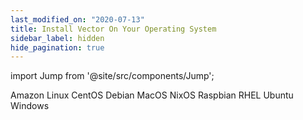 ```yaml
---
last_modified_on: "2020-07-13"
title: Install Vector On Your Operating System
sidebar_label: hidden
hide_pagination: true
---
```


import Jump from '@site/src/components/Jump';

<Jump to="/docs/setup/installation/operating-systems/amazon-linux/">Amazon Linux</Jump>
<Jump to="/docs/setup/installation/operating-systems/centos/">CentOS</Jump>
<Jump to="/docs/setup/installation/operating-systems/debian/">Debian</Jump>
<Jump to="/docs/setup/installation/operating-systems/macos/">MacOS</Jump>
<Jump to="/docs/setup/installation/operating-systems/nixos/">NixOS</Jump>
<Jump to="/docs/setup/installation/operating-systems/raspbian/">Raspbian</Jump>
<Jump to="/docs/setup/installation/operating-systems/rhel/">RHEL</Jump>
<Jump to="/docs/setup/installation/operating-systems/ubuntu/">Ubuntu</Jump>
<Jump to="/docs/setup/installation/operating-systems/windows/">Windows</Jump>


